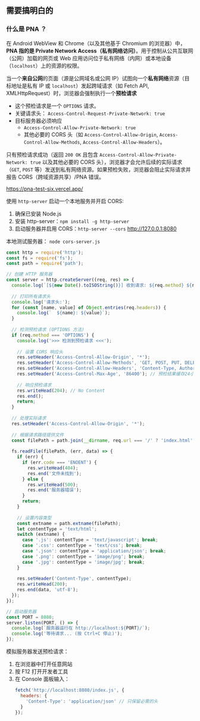 ## 需要搞明白的
### 什么是 PNA ？
在 Android WebView 和 Chrome（以及其他基于 Chromium 的浏览器）中，**PNA 指的是 Private Network Access（私有网络访问）**。用于控制从公共互联网（公网）加载的网页或 Web 应用访问位于私有网络（内网）或本地设备（`localhost`）上的资源的权限。

当一个**来自公网**的页面（源是公网域名或公网 IP）试图向一个**私有网络**资源（目标地址是私有 IP 或 `localhost`）发起跨域请求（如 Fetch API, XMLHttpRequest）时，浏览器会强制执行一个**预检请求**
- 这个预检请求是一个 `OPTIONS` 请求。
- 关键请求头： `Access-Control-Request-Private-Network: true`
- 目标服务器必须响应
	- `Access-Control-Allow-Private-Network: true`
	- 其他必要的 CORS 头（如 `Access-Control-Allow-Origin`, `Access-Control-Allow-Methods`, `Access-Control-Allow-Headers`）。

只有预检请求成功（返回 `200 OK` 且包含 `Access-Control-Allow-Private-Network: true` 以及其他必要的 CORS 头），浏览器才会允许后续的实际请求（`GET`, `POST` 等）发送到私有网络资源。如果预检失败，浏览器会阻止实际请求并报告 CORS（跨域资源共享）/PNA 错误。







https://pna-test-six.vercel.app/



使用 `http-server` 启动一个本地服务并开启 CORS:
1. 确保已安装 Node.js
2. 安装 http-server：`npm install -g http-server`
3. 启动服务器并启用 CORS：`http-server --cors` http://127.0.0.1:8080



本地测试服务器：
`node cors-server.js`
```js
const http = require('http');
const fs = require('fs');
const path = require('path');

// 创建 HTTP 服务器
const server = http.createServer((req, res) => {
  console.log(`[${new Date().toISOString()}] 收到请求: ${req.method} ${req.url}`);
  
  // 打印所有请求头
  console.log('请求头:');
  for (const [name, value] of Object.entries(req.headers)) {
    console.log(`  ${name}: ${value}`);
  }
  
  // 检测预检请求 (OPTIONS 方法)
  if (req.method === 'OPTIONS') {
    console.log('>>> 检测到预检请求 <<<');
    
    // 设置 CORS 响应头
    res.setHeader('Access-Control-Allow-Origin', '*');
    res.setHeader('Access-Control-Allow-Methods', 'GET, POST, PUT, DELETE, OPTIONS');
    res.setHeader('Access-Control-Allow-Headers', 'Content-Type, Authorization');
    res.setHeader('Access-Control-Max-Age', '86400'); // 预检结果缓存24小时
    
    // 响应预检请求
    res.writeHead(204); // No Content
    res.end();
    return;
  }
  
  // 处理实际请求
  res.setHeader('Access-Control-Allow-Origin', '*');
  
  // 根据请求路径提供文件
  const filePath = path.join(__dirname, req.url === '/' ? 'index.html' : req.url);
  
  fs.readFile(filePath, (err, data) => {
    if (err) {
      if (err.code === 'ENOENT') {
        res.writeHead(404);
        res.end('文件未找到');
      } else {
        res.writeHead(500);
        res.end('服务器错误');
      }
      return;
    }
    
    // 设置内容类型
    const extname = path.extname(filePath);
    let contentType = 'text/html';
    switch (extname) {
      case '.js': contentType = 'text/javascript'; break;
      case '.css': contentType = 'text/css'; break;
      case '.json': contentType = 'application/json'; break;
      case '.png': contentType = 'image/png'; break;
      case '.jpg': contentType = 'image/jpg'; break;
    }
    
    res.setHeader('Content-Type', contentType);
    res.writeHead(200);
    res.end(data, 'utf-8');
  });
});

// 启动服务器
const PORT = 8080;
server.listen(PORT, () => {
  console.log(`服务器运行在 http://localhost:${PORT}/`);
  console.log('等待请求... (按 Ctrl+C 停止)');
});
```

模拟服务器发送预检请求：
1. 在浏览器中打开任意网站
2. 按 F12 打开开发者工具
3. 在 Console 面板输入：
	```js
	fetch('http://localhost:8080/index.js', {
	  headers: {
	    'Content-Type': 'application/json' // 只保留必需的头
	  }
	});
	```